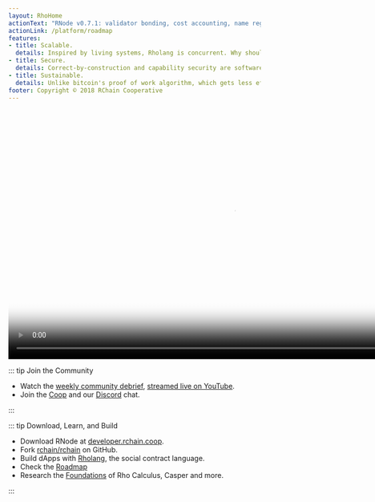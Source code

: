 ```yaml
---
layout: RhoHome
actionText: "RNode v0.7.1: validator bonding, cost accounting, name registry, and Rholang cheat sheet →"
actionLink: /platform/roadmap
features:
- title: Scalable.
  details: Inspired by living systems, Rholang is concurrent. Why should buying tea in Nairobi wait for stock transactions in New York?
- title: Secure.
  details: Correct-by-construction and capability security are software engineering best practices that help build an economically secured platform.
- title: Sustainable.
  details: Unlike bitcoin's proof of work algorithm, which gets less efficient as it grows, Casper proof-of-stake requires no wasteful computation.
footer: Copyright © 2018 RChain Cooperative
---
```


<div class="vidyaWrapper">
<video width="900" height="500"
  poster="https://www.rchain.coop/assets/homepage/rchain-vidthumb-editted.png" controls="" muted="">
<source src="https://www.rchain.coop/assets/homepage/RChainHero_V5.mp4" type="video/mp4">
</video>
</div>

::: tip Join the Community

 - Watch the [weekly community
   debrief](ecosystem/conferences.md#weekly-community-debrief), [streamed live on YouTube][stream].
 - Join the [Coop](ecosystem/rchain-coop.md) and our [Discord](https://discord.gg/fvY8qhx) chat.

[stream]: https://www.youtube.com/watch?v=cp3SMXRPpZ0&list=PLf2bbiic5ZjCVy9t4vhz4cQTSS6vLQC5R
:::

::: tip Download, Learn, and Build

  - Download RNode at [developer.rchain.coop](https://developer.rchain.coop/).
  - Fork [rchain/rchain](https://github.com/rchain/rchain/) on GitHub.
  - Build dApps with [Rholang](platform/rholang.md), the social contract language.
  - Check the [Roadmap](platform/roadmap.md)
  - Research the [Foundations](platform/research.md) of Rho Calculus, Casper and more.

:::
